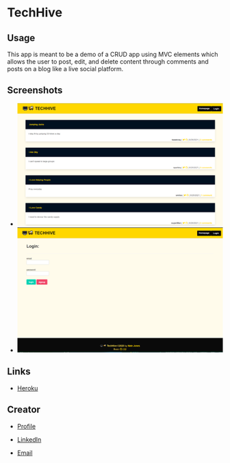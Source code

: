 # TechHive

## Usage

This app is meant to be a demo of a CRUD app using MVC elements which allows the user to post, edit, and delete content through comments and posts on a blog like a live social platform.

## Screenshots

- <img width="1125" alt="techHive" src="https://github.com/NateJonesIII/TechHive/blob/main/assets/HomePage.PNG?raw=true">

- <img width="1125" alt="techHive" src="https://github.com/NateJonesIII/TechHive/blob/main/assets/Login.PNG?raw=true">

## Links

- [Heroku](https://boiling-cove-44238.herokuapp.com/ "TechHive")

## Creator

- [Profile](https://github.com/NateJonesIII/ "Nathaniel Jones")

- [LinkedIn](https://www.linkedin.com/in/nathaniel-jones/)

- [Email](mailto:15nate.jones@gmail.com?subject=Hello "Hello Nate!")
